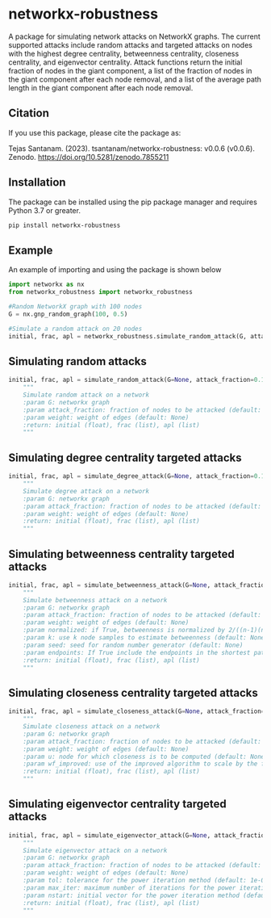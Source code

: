 # networkx-robustness

A package for simulating network attacks on NetworkX graphs. The current supported attacks include random attacks and targeted attacks on nodes with the highest degree centrality, betweenness centrality, closeness centrality, and eigenvector centrality. Attack functions return the initial fraction of nodes in the giant component, a list of the fraction of nodes in the giant component after each node removal, and a list of the average path length in the giant component after each node removal.

## Citation

If you use this package, please cite the package as:

Tejas Santanam. (2023). tsantanam/networkx-robustness: v0.0.6 (v0.0.6). Zenodo. https://doi.org/10.5281/zenodo.7855211

## Installation

The package can be installed using the pip package manager and requires Python 3.7 or greater.

```bash
pip install networkx-robustness
```

## Example

An example of importing and using the package is shown below

```python
import networkx as nx
from networkx_robustness import networkx_robustness

#Random NetworkX graph with 100 nodes
G = nx.gnp_random_graph(100, 0.5)

#Simulate a random attack on 20 nodes
initial, frac, apl = networkx_robustness.simulate_random_attack(G, attack_fraction=0.2)
```

## Simulating random attacks

```python
initial, frac, apl = simulate_random_attack(G=None, attack_fraction=0.1, weight=None)
    """
    Simulate random attack on a network
    :param G: networkx graph
    :param attack_fraction: fraction of nodes to be attacked (default: 0.1)
    :param weight: weight of edges (default: None)
    :return: initial (float), frac (list), apl (list)
    """
```

## Simulating degree centrality targeted attacks

```python
initial, frac, apl = simulate_degree_attack(G=None, attack_fraction=0.1, weight=None)
    """
    Simulate degree attack on a network
    :param G: networkx graph
    :param attack_fraction: fraction of nodes to be attacked (default: 0.1)
    :param weight: weight of edges (default: None)
    :return: initial (float), frac (list), apl (list)
    """
```

## Simulating betweenness centrality targeted attacks

```python
initial, frac, apl = simulate_betweenness_attack(G=None, attack_fraction=0.1, weight=None, normalized=True, k=None, seed=None, endpoints=False)
    """
    Simulate betweenness attack on a network
    :param G: networkx graph
    :param attack_fraction: fraction of nodes to be attacked (default: 0.1)
    :param weight: weight of edges (default: None)
    :param normalized: if True, betweenness is normalized by 2/((n-1)(n-2)) for graphs, and 1/((n-1)(n-2)) for directed graphs where n is the number of nodes in G (default: True)
    :param k: use k node samples to estimate betweenness (default: None)
    :param seed: seed for random number generator (default: None)
    :param endpoints: If True include the endpoints in the shortest path counts (default: False)
    :return: initial (float), frac (list), apl (list)
    """
```

## Simulating closeness centrality targeted attacks

```python
initial, frac, apl = simulate_closeness_attack(G=None, attack_fraction=0.1, weight=None, u=None, wf_improved=True)
    """
    Simulate closeness attack on a network
    :param G: networkx graph
    :param attack_fraction: fraction of nodes to be attacked (default: 0.1)
    :param weight: weight of edges (default: None)
    :param u: node for which closeness is to be computed (default: None)
    :param wf_improved: use of the improved algorithm to scale by the fraction of nodes reachable (default: True)
    :return: initial (float), frac (list), apl (list)
    """
```

## Simulating eigenvector centrality targeted attacks

```python
initial, frac, apl = simulate_eigenvector_attack(G=None, attack_fraction=0.1, weight=None, tol=1e-06, max_iter=100, nstart=None)
    """
    Simulate eigenvector attack on a network
    :param G: networkx graph
    :param attack_fraction: fraction of nodes to be attacked (default: 0.1)
    :param weight: weight of edges (default: None)
    :param tol: tolerance for the power iteration method (default: 1e-06)
    :param max_iter: maximum number of iterations for the power iteration method (default: 100)
    :param nstart: initial vector for the power iteration method (default: None)
    :return: initial (float), frac (list), apl (list)
    """
```
